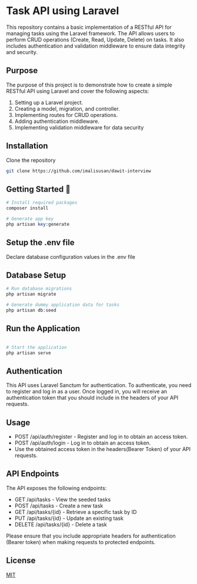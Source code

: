 # Task API using Laravel

This repository contains a basic implementation of a RESTful API for managing tasks using the Laravel framework. The API allows users to perform CRUD operations (Create, Read, Update, Delete) on tasks. It also includes authentication and validation middleware to ensure data integrity and security.

## Purpose

The purpose of this project is to demonstrate how to create a simple RESTful API using Laravel and cover the following aspects:

1. Setting up a Laravel project.
2. Creating a model, migration, and controller.
3. Implementing routes for CRUD operations.
4. Adding authentication middleware.
5. Implementing validation middleware for data security

## Installation

Clone the repository

```bash
git clone https://github.com/imalisusan/dawit-interview
```

## Getting Started 🚀

```php
# Install required packages
composer install

# Generate app key
php artisan key:generate
```
## Setup the .env file

Declare database configuration values in the .env file
 
## Database Setup


```php
# Run database migrations
php artisan migrate

# Generate dummy application data for tasks
php artisan db:seed
```

## Run the Application
```php

# Start the application
php artisan serve
```

## Authentication
This API uses Laravel Sanctum for authentication. To authenticate, you need to register and log in as a user. Once logged in, you will receive an authentication token that you should include in the headers of your API requests.

## Usage
- POST /api/auth/register - Register and log in to obtain an access token.
- POST /api/auth/login - Log in to obtain an access token.
- Use the obtained access token in the headers(Bearer Token) of your API requests.

## API Endpoints
The API exposes the following endpoints:
- GET /api/tasks - View the seeded tasks
- POST /api/tasks - Create a new task
- GET /api/tasks/{id} - Retrieve a specific task by ID
- PUT /api/tasks/{id} - Update an existing task
- DELETE /api/tasks/{id} - Delete a task

Please ensure that you include appropriate headers for authentication (Bearer token) when making requests to protected endpoints.

## License

[MIT](https://choosealicense.com/licenses/mit/)